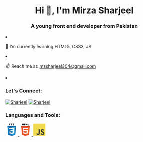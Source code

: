 <h1 align="center">Hi 👋, I'm Mirza Sharjeel </h1>
<h3 align="center">A young front end developer from Pakistan </h3
                                                               
- 🌱 I’m currently learning HTML5, CSS3, JS

- 📫 Reach me at: mssharjeel304@gmail.com

- <h3 align="left">Let's Connect:</h3>
<p align="left">
<a href="https://linkedin.com/in/msharjeel~30" target="blank"><img align="center" src="https://cdn.jsdelivr.net/npm/simple-icons@3.0.1/icons/linkedin.svg" alt="Sharjeel" height="30" width="40" /></a>
<a href="https://instagram.com/hafiz_sharjeel30" target="blank"><img align="center" src="https://cdn.jsdelivr.net/npm/simple-icons@3.0.1/icons/instagram.svg" alt="Sharjeel" height="30" width="40" /></a>
</p>

<h3 align="left">Languages and Tools:</h3>
<p align="left"> <a href="https://www.w3schools.com/css/" target="_blank" rel="noreferrer"> <img src="https://raw.githubusercontent.com/devicons/devicon/master/icons/css3/css3-original-wordmark.svg" alt="css3" width="40" height="40"/> </a> <a href="https://www.w3.org/html/" target="_blank" rel="noreferrer"> <img src="https://raw.githubusercontent.com/devicons/devicon/master/icons/html5/html5-original-wordmark.svg" alt="html5" width="40" height="40"/> </a> <a href="https://developer.mozilla.org/en-US/docs/Web/JavaScript" target="_blank" rel="noreferrer"> <img src="https://raw.githubusercontent.com/devicons/devicon/master/icons/javascript/javascript-original.svg" alt="javascript" width="40" height="40"/> </a> </p>



<!---
Sharji30/Sharji30 is a ✨ special ✨ repository because its `README.md` (this file) appears on your GitHub profile.
You can click the Preview link to take a look at your changes.
--->
